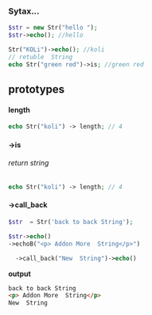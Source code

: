 
### Sytax...
```php
$str = new Str("hello ");
$str->echo(); //hello

Str("KOLi")->echo(); //koli
// retuble  String
echo Str("green red")->is; //green red
```

## prototypes 
#### length
```php
echo Str("koli") -> length; // 4
```
#### ->is
###### return string
```php
echo Str("koli") -> length; // 4
```
#### ->call_back
```php
$str  = Str('back to back String');

$str->echo()
->echoB("<p> Addon More  String</p>")

  ->call_back("New  String")->echo()
```
**output**
```html
back to back String
<p> Addon More  String</p>
New  String
```
